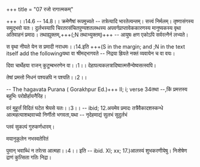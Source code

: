 +++
title = "07 रजो रागात्मकम्"

+++
।।14.6 -- 14.8।। क्रमेणैषां रूपमुच्यते -- तत्रेत्यादि भारतेत्यन्तम्।
सत्त्वं निर्मलम्। तृष्णासंगस्य समुद्भवो यतः। दुर्लभस्यापि
चिरतरसंचितपुण्यशतलब्धस्य अपवर्गप्राप्तावेककारणस्य मानुष्यकस्य वृथा
अतिवाहनं प्रमादः। तथाह्युक्तम्,+++(;N तथाभ्युक्तम्)+++ -- आयुषः क्षण एकोऽपि
सर्वरत्नैर्न लभ्यते।  
  
स वृथा नीयते येन स प्रमादी नराधमः।।14.इति +++(S in the margin; and ;N in
the text itself add the followingयथा वा श्रीमद्भागवते -- निद्रया ह्रियते
नक्तं व्यवायेन च वा वयः।  
  
दिवा चार्थेहया राजन् कुटुम्बभरणेन
वा।।1।। देहापत्यकलत्रादिष्वात्मसैन्येष्वसत्स्वपि।  
  
तेषां प्रमत्तो निधनं पश्यन्नपि न पश्यति।।2।।  
  
-- The hagavata Purana ( Gorakhpur Ed.)+++ II; i; verse 34तथा --,किं
प्रमत्तस्य बहुभिः परोक्षैर्हायनैरिह।  
  
वरं मुहूर्त्तं विदितं घटेत श्रेयसे यतः।।3।। -- ibid; 12.अयमेव प्रमादः
तत्रैवैकादशस्कन्धे आत्महत्याशब्दवाच्यो निर्णीतो भगवता,यथा -- नृदेहमाद्यं
सुलभं सुदुर्लभं  
  
प्लवं सुकल्पं गुरुकर्णधारम्।  
  
मयानुकूलेन नभस्वतेरितं  
  
पुमान् भवाब्धिं न तरेत्स आत्महा।।4।। इति -- ibid. XI; xx; 17.)आलस्यं
शुभकरणीयेषु। निःशेषेण द्राणं कुत्सिता गतिः निद्रा।
